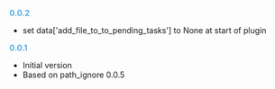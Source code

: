 
**<span style="color:#56adda">0.0.2</span>**
- set data['add_file_to_to_pending_tasks'] to None at start of plugin

**<span style="color:#56adda">0.0.1</span>**
- Initial version
- Based on path_ignore 0.0.5
